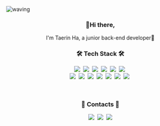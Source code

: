 
![waving](https://capsule-render.vercel.app/api?type=waving&height=200&text=TaerinHa&fontAlign=70&fontAlignY=35&color=gradient)


<h3 align="center"> 👋Hi there, </h3>
<p align="center">I'm Taerin Ha, a junior back-end developer🐣</p>


<h3 align="center">🛠 Tech Stack 🛠</h3>

<p align="center">
  <img src="https://img.shields.io/badge/Java-007396?style=flat-square&logo=Java&logoColor=white"/></a>&nbsp 
  <img src="https://img.shields.io/badge/Javascript-fcd12a?style=flat-square&logo=javascript&logoColor=white"/></a>&nbsp 
  <img src="https://img.shields.io/badge/Ruby-CC342D?style=flat-square&logo=ruby&logoColor=white"/></a>&nbsp 
  <img src="https://img.shields.io/badge/SpringBoot-6DB33F?style=flat-square&logo=Spring&logoColor=white"/></a>&nbsp 
  <img src="https://img.shields.io/badge/Node.js-43853D?style=flat-square&logo=node.js&logoColor=white"/></a>&nbsp 
  <img src="https://img.shields.io/badge/Rails-CC0000?style=flat-square&logo=ruby-on-rails&logoColor=white"/></a>&nbsp


  <br>
  <img src="https://img.shields.io/badge/MongoDB-4ea94b?style=flat-square&logo=mongodb&logoColor=white"/></a>&nbsp 
  <img src="https://img.shields.io/badge/Mysql-00758F?style=flat-square&logo=MySql&logoColor=white"/></a>&nbsp
  <img src="https://img.shields.io/badge/NGINX-009639?style=flat-square&logo=nginx&logoColor=white"/></a>&nbsp 
  <img src="https://img.shields.io/badge/APACHE-800080?style=flat-square&logo=apache&logoColor=white"/></a>&nbsp 
  <img src="https://img.shields.io/badge/Docker-0db7ed?style=flat-square&logo=docker&logoColor=white"/></a>&nbsp 
  <img src="https://img.shields.io/badge/Kubernetes-326ce5?style=flat-square&logo=kubernetes&logoColor=white"/></a>&nbsp 
  <img src="https://img.shields.io/badge/AWS-FF9900?style=flat-square&logo=amazon-aws&logoColor=white"/></a>&nbsp 
</p>
 

<br>
<h3 align="center"> 🍒 Contacts 🍒 </h3>
<p align="center">
  <a href="https://velog.io/@hotoron" target="_blank"><img src="https://img.shields.io/badge/Tech%20Blog-11B48A?style=flat-square&logo=Vimeo&logoColor=white&link=https://velog.io/@hotoron"/></a>&nbsp
  <a href="hataerinn@gmail.com" target="_sub"><img src="https://img.shields.io/badge/Gmail-d14836?style=flat-square&logo=Gmail&logoColor=white&link=hataerinn@gmail.com"/></a>&nbsp
  <a href="https://" target="_blank"><img src="https://img.shields.io/badge/Portfolio-000000?style=flat-square&logo=Notion&logoColor=white"/></a>
</p>
<br><br>
